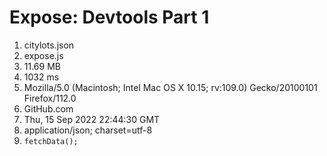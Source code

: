 # Expose: Devtools Part 1

1. citylots.json
2. expose.js
3. 11.69 MB
4. 1032 ms
5. Mozilla/5.0 (Macintosh; Intel Mac OS X 10.15; rv:109.0) Gecko/20100101 Firefox/112.0
6. GitHub.com
7. Thu, 15 Sep 2022 22:44:30 GMT
8. application/json; charset=utf-8
9. `fetchData();`